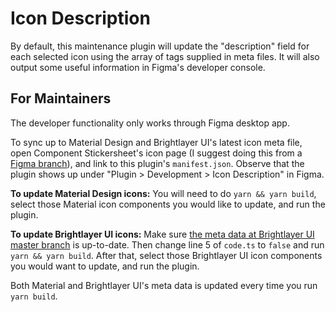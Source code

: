 # Icon Description

By default, this maintenance plugin will update the "description" field for each selected icon using the array of tags supplied in meta files. It will also output some useful information in Figma's developer console.

## For Maintainers

The developer functionality only works through Figma desktop app.

To sync up to Material Design and Brightlayer UI's latest icon meta file, open Component Stickersheet's icon page (I suggest doing this from a [Figma branch](https://help.figma.com/hc/en-us/articles/360063144053-Create-branches-and-merge-changes)), and link to this plugin's `manifest.json`. Observe that the plugin shows up under "Plugin > Development > Icon Description" in Figma.

**To update Material Design icons:** You will need to do `yarn && yarn build`, select those Material icon components you would like to update, and run the plugin.

**To update Brightlayer UI icons:** Make sure [the meta data at Brightlayer UI master branch](https://github.com/brightlayer-ui/icons/blob/master/svg/index.json) is up-to-date.
Then change line 5 of `code.ts` to `false` and run `yarn && yarn build`. After that, select those Brightlayer UI icon components you would want to update, and run the plugin.

Both Material and Brightlayer UI's meta data is updated every time you run `yarn build`.
